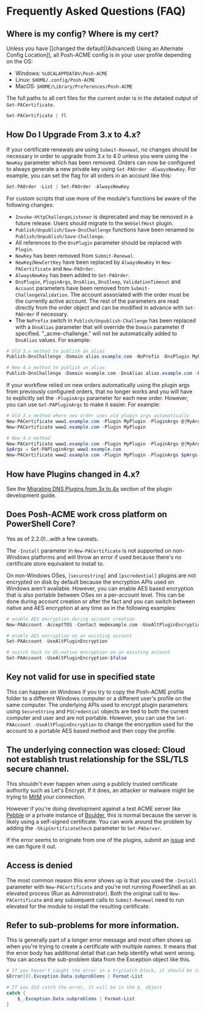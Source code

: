 # Frequently Asked Questions (FAQ)

## Where is my config? Where is my cert?

Unless you have [[changed the default|(Advanced) Using an Alternate Config Location]],  all Posh-ACME config is in your user profile depending on the OS:

- Windows: `%LOCALAPPDATA%\Posh-ACME`
- Linux: `$HOME/.config/Posh-ACME`
- MacOS: `$HOME/Library/Preferences/Posh-ACME`

The full paths to all cert files for the current order is in the detailed output of `Get-PACertificate`.

```powershell
Get-PACertificate | fl
```

## How Do I Upgrade From 3.x to 4.x?

If your certificate renewals are using `Submit-Renewal`, no changes should be necessary in order to upgrade from 3.x to 4.0 unless you were using the `-NewKey` parameter which has been removed. Orders can now be configured to always generate a new private key using `Set-PAOrder -AlwaysNewKey`. For example, you can set the flag for all orders in an account like this:

```powershell
Get-PAOrder -List | Set-PAOrder -AlwaysNewKey
```

For custom scripts that use more of the module's functions be aware of the following changes:

* `Invoke-HttpChallengeListener` is deprecated and may be removed in a future release. Users should migrate to the `WebSelfHost` plugin.
* `Publish/Unpublish/Save-DnsChallenge` functions have been renamed to `Publish/Unpublish/Save-Challenge`.
* All references to the `DnsPlugin` parameter should be replaced with `Plugin`.
* `NewKey` has been removed from `Submit-Renewal`.
* `NewKey`/`NewCertKey` have been replaced by `AlwaysNewKey` in `New-PACertificate` and `New-PAOrder`.
* `AlwaysNewKey` has been added to `Set-PAOrder`.
* `DnsPlugin`, `PluginArgs`, `DnsAlias`, `DnsSleep`, `ValidationTimeout` and `Account` parameters have been removed from `Submit-ChallengeValidation`. The account associated with the order must be the currently active account. The rest of the parameters are read directly from the order object and can be modified in advance with `Set-PAOrder` if necessary.
* The `NoPrefix` switch in `Publish/Unpublish-Challenge` has been replaced with a `DnsAlias` parameter that will override the `Domain` parameter if specified. "_acme-challenge." will not be automatically added to `DnsAlias` values. For example:

```powershell
# Old 3.x method to publish an alias
Publish-DnsChallenge -Domain alias.example.com -NoPrefix -DnsPlugin MyPlugin -Account (Get-PAAccount) -Token xxxx -PluginArgs $pArgs

# New 4.x method to publish an alias
Publish-DnsChallenge -Domain example.com -DnsAlias alias.example.com -Plugin MyPlugin -Account (Get-PAAccount) -Token xxxx -PluginArgs $pArgs
```

If your workflow relied on new orders automatically using the plugin args from previously configured orders, that no longer works and you will have to explicitly set the `-PluginArgs` parameter for each new order. However, you can use `Get-PAPluginArgs` to make it easier. For example:

```powershell
# Old 3.x method where new order uses old plugin args automatically
New-PACertificate www1.example.com -Plugin MyPlugin -PluginArgs @{MyArg='xxxx'}
New-PACertificate www2.example.com -Plugin MyPlugin

# New 4.x method
New-PACertificate www1.example.com -Plugin MyPlugin -PluginArgs @{MyArg='xxxx'}
$pArgs = Get-PAPluginArgs www1.example.com
New-PACertificate www2.example.com -Plugin MyPlugin -PluginArgs $pArgs
```

## How have Plugins changed in 4.x?

See the [Migrating DNS Plugins from 3x to 4x](https://github.com/rmbolger/Posh-ACME/blob/main/Posh-ACME/Plugins/README.md#migrating-dns-plugins-from-3x-to-4x) section of the plugin development guide.

## Does Posh-ACME work cross platform on PowerShell Core?

Yes as of 2.2.0!...with a few caveats.

The `-Install` parameter in `New-PACertificate` is not supported on non-Windows platforms and will throw an error if used because there's no certificate store equivalent to install to.

On non-Windows OSes, `[securestring]` and `[pscredential]` plugins are not encrypted on disk by default because the encryption APIs used on Windows aren't available. However, you can enable AES based encryption that is also portable between OSes on a per-account level. This can be done during account creation or after the fact and you can switch between native and AES encryption at any time as in the following examples:

```powershell
# enable AES encryption during account creation
New-PAAccount -AcceptTOS -Contact me@example.com -UseAltPluginEncryption

# enable AES encryption on an existing account
Set-PAAccount -UseAltPluginEncryption

# switch back to OS-native encryption on an existing account
Set-PAAccount -UseAltPluginEncryption:$false
```

## Key not valid for use in specified state

This can happen on Windows if you try to copy the Posh-ACME profile folder to a different Windows computer or a different user's profile on the same computer. The underlying APIs used to encrypt plugin parameters using `SecureString` and `PSCredential` objects are tied to both the current computer and user and are not portable. However, you can use the `Set-PAAccount -UseAltPluginEncryption` to change the encryption used for the account to a portable AES based method and then copy the profile.


## The underlying connection was closed: Cloud not establish trust relationship for the SSL/TLS secure channel.

This shouldn't ever happen when using a publicly trusted certificate authority such as Let's Encrypt. If it does, an attacker or malware might be trying to [MitM](https://en.wikipedia.org/wiki/Man-in-the-middle_attack) your connection.

However if you're doing development against a test ACME server like [Pebble](https://github.com/letsencrypt/pebble) or a private instance of [Boulder](https://github.com/letsencrypt/boulder), this is normal because the server is likely using a self-signed certificate. You can work around the problem by adding the `-SkipCertificateCheck` parameter to `Set-PAServer`.

If the error seems to originate from one of the plugins, submit an [issue](https://github.com/rmbolger/Posh-ACME/issues) and we can figure it out.

## Access is denied

The most common reason this error shows up is that you used the `-Install` parameter with `New-PACertificate` and you're not running PowerShell as an elevated process (Run as Administrator). Both the original call to `New-PACertificate` and any subsequent calls to `Submit-Renewal` need to run elevated for the module to install the resulting certificate.

## Refer to sub-problems for more information.

This is generally part of a longer error message and most often shows up when you're trying to create a certificate with multiple names. It means that the error body has additional detail that can help identify what went wrong. You can access the sub-problem data from the Exception object like this.

```powershell
# If you haven't caught the error in a try/catch block, it should be in the first index in the error object
$Error[0].Exception.Data.subproblems | Format-List

# If you did catch the error, it will be in the $_ object
catch {
    $_.Exception.Data.subproblems | Format-List
}
```

